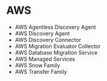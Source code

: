# AWS

* AWS Agentless Discovery Agent
* AWS Discovery Agent
* AWS Discovery Connector
* AWS Migration Evaluator Collector
* AWS Database Migration Service
* AWS Managed Services
* AWS Snow Family
* AWS Transfer Family
